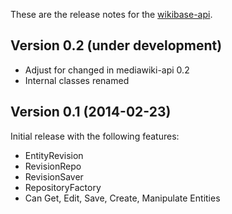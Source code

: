 These are the release notes for the [wikibase-api](README.md).

## Version 0.2 (under development)

* Adjust for changed in mediawiki-api 0.2
* Internal classes renamed

## Version 0.1 (2014-02-23)

Initial release with the following features:

* EntityRevision
* RevisionRepo
* RevisionSaver
* RepositoryFactory
* Can Get, Edit, Save, Create, Manipulate Entities